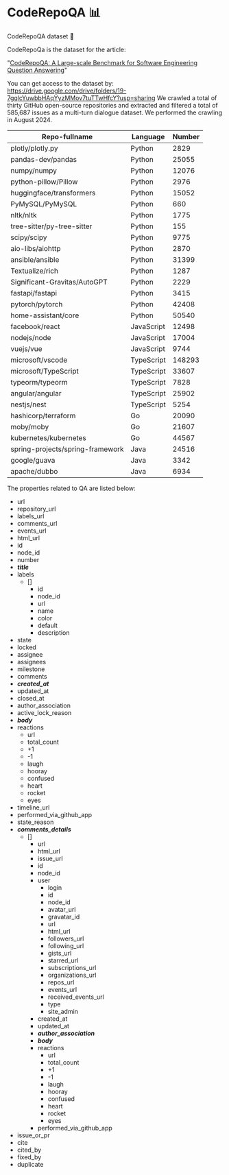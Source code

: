 # CodeRepoQA 📊

CodeRepoQA dataset
🚀

CodeRepoQa is the dataset for the article:

"[CodeRepoQA: A Large-scale Benchmark for Software Engineering Question Answering](https://arxiv.org/abs/2412.14764)"

You can get access to the dataset by: https://drive.google.com/drive/folders/19-7gqlcYuwbbHAqYyzMMov7tuTTwHfcY?usp=sharing
We crawled a total of thirty GitHub open-source repositories and extracted and filtered a total of 585,687 issues as a multi-turn dialogue dataset.
We performed the crawling in August 2024.

| Repo-fullname       | Language       | Number       |
| -------------- | -------------- | -------------- |
| plotly/plotly.py| Python| 2829|
| pandas-dev/pandas| Python| 25055|
| numpy/numpy| Python| 12076|
| python-pillow/Pillow| Python| 2976|
| huggingface/transformers| Python| 15052|
| PyMySQL/PyMySQL| Python| 660|
| nltk/nltk| Python| 1775|
| tree-sitter/py-tree-sitter| Python| 155|
| scipy/scipy| Python| 9775|
| aio-libs/aiohttp| Python| 2870|
| ansible/ansible| Python| 31399|
| Textualize/rich| Python| 1287|
| Significant-Gravitas/AutoGPT| Python| 2229|
| fastapi/fastapi| Python| 3415|
| pytorch/pytorch| Python| 42408|
| home-assistant/core| Python| 50540|
| facebook/react| JavaScript| 12498|
| nodejs/node| JavaScript| 17004|
| vuejs/vue| JavaScript| 9744|
| microsoft/vscode| TypeScript| 148293|
| microsoft/TypeScript| TypeScript| 33607|
| typeorm/typeorm| TypeScript| 7828|
| angular/angular| TypeScript| 25902|
| nestjs/nest| TypeScript| 5254|
| hashicorp/terraform| Go| 20090|
| moby/moby| Go| 21607|
| kubernetes/kubernetes| Go| 44567|
| spring-projects/spring-framework| Java| 24516|
| google/guava| Java| 3342|
| apache/dubbo| Java| 6934|

The properties related to QA are listed below:
- url
- repository_url
- labels_url
- comments_url
- events_url
- html_url
- id
- node_id
- number
- ***title***
- labels
  - []
    - id
    - node_id
    - url
    - name
    - color
    - default
    - description
- state
- locked
- assignee
- assignees
- milestone
- comments
- ***created_at***
- updated_at
- closed_at
- author_association
- active_lock_reason
- ***body***
- reactions
  - url
  - total_count
  - +1
  - -1
  - laugh
  - hooray
  - confused
  - heart
  - rocket
  - eyes
- timeline_url
- performed_via_github_app
- state_reason
- ***comments_details***
  - []
    - url
    - html_url
    - issue_url
    - id
    - node_id
    - user
      - login
      - id
      - node_id
      - avatar_url
      - gravatar_id
      - url
      - html_url
      - followers_url
      - following_url
      - gists_url
      - starred_url
      - subscriptions_url
      - organizations_url
      - repos_url
      - events_url
      - received_events_url
      - type
      - site_admin
    - created_at
    - updated_at
    - ***author_association***
    - ***body***
    - reactions
      - url
      - total_count
      - +1
      - -1
      - laugh
      - hooray
      - confused
      - heart
      - rocket
      - eyes
    - performed_via_github_app
- issue_or_pr
- cite
- cited_by
- fixed_by
- duplicate
